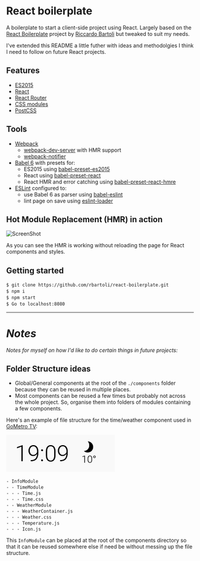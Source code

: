 # React boilerplate
A boilerplate to start a client-side project using React. Largely based on the [React Boilerplate](https://github.com/rbartoli/react-boilerplate) project by [Riccardo Bartoli](http://rblab.com) but tweaked to suit my needs. 

I've extended this README  a little futher with ideas and methodolgies I think I need to follow on future React projects.

## Features
- [ES2015](https://babeljs.io/docs/learn-es2015)
- [React](https://github.com/facebook/react)
- [React Router](https://github.com/reactjs/react-router)
- [CSS modules](https://github.com/css-modules/css-modules)
- [PostCSS](http://postcss.org)

## Tools
- [Webpack](https://github.com/webpack/webpack)
    - [webpack-dev-server](https://github.com/webpack/webpack-dev-server) with HMR support
    - [webpack-notifier](https://github.com/Turbo87/webpack-notifier)
- [Babel 6](https://github.com/babel/babel) with presets for:
    - ES2015 using [babel-preset-es2015](https://github.com/babel/babel/tree/master/packages/babel-preset-es2015)
    - React using [babel-preset-react](https://github.com/babel/babel/tree/master/packages/babel-preset-react)
    - React HMR and error catching using [babel-preset-react-hmre](https://github.com/babel/babel/tree/master/packages/babel-preset-react-hmre)
- [ESLint](https://github.com/eslint/eslint) configured to:
    - use Babel 6 as parser using [babel-eslint](https://github.com/babel/babel-eslint)
    - lint page on save using [eslint-loader](https://github.com/MoOx/eslint-loader)

## Hot Module Replacement (HMR) in action
![ScreenShot](https://cloud.githubusercontent.com/assets/983189/12616751/91833172-c504-11e5-87e9-f36efbd1d17c.gif)

As you can see the HMR is working without reloading the page for React components and styles.

## Getting started
```bash
$ git clone https://github.com/rbartoli/react-boilerplate.git
$ npm i
$ npm start
$ Go to localhost:8080
```

---

# *Notes*
*Notes for myself on how I'd like to do certain things in future projects:*

## Folder Structure ideas

- Global/General components at the root of the `./components` folder because they can be reused in multiple places.
- Most components can be reused a few times but probably not across the whole project. So, organise them into folders of modules containing a few components.

Here's an example of file  structure for the time/weather component used in [GoMetro TV](http://tv.gometro.co.za/):

![Lorem](readme-assets/TV-weather.png)
```
- InfoModule
- - TimeModule
- - - Time.js
- - - Time.css
- - WeatherModule
- - - WeatherContainer.js
- - - Weather.css
- - - Temperature.js
- - - Icon.js
```

This `InfoModule` can be placed at the root of the components directory so that it can be reused somewhere else if need be without messing up the file structure.

